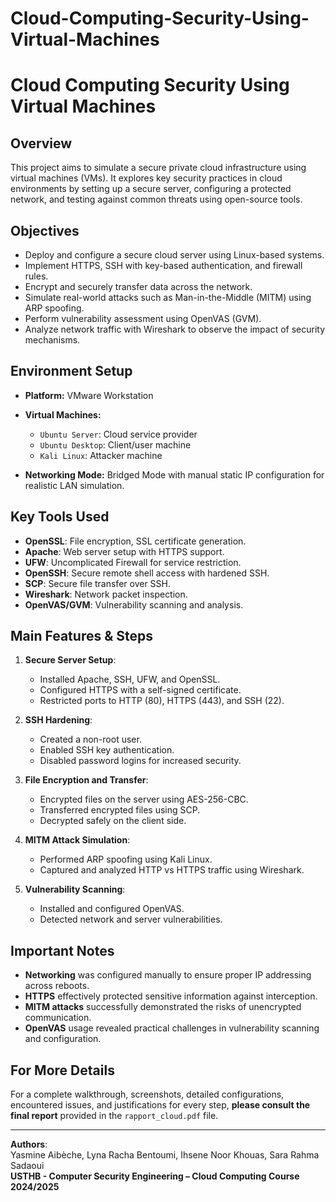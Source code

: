 # Cloud-Computing-Security-Using-Virtual-Machines
# Cloud Computing Security Using Virtual Machines

## Overview

This project aims to simulate a secure private cloud infrastructure using virtual machines (VMs). It explores key security practices in cloud environments by setting up a secure server, configuring a protected network, and testing against common threats using open-source tools.

## Objectives

- Deploy and configure a secure cloud server using Linux-based systems.
- Implement HTTPS, SSH with key-based authentication, and firewall rules.
- Encrypt and securely transfer data across the network.
- Simulate real-world attacks such as Man-in-the-Middle (MITM) using ARP spoofing.
- Perform vulnerability assessment using OpenVAS (GVM).
- Analyze network traffic with Wireshark to observe the impact of security mechanisms.

## Environment Setup

- **Platform:** VMware Workstation
- **Virtual Machines:**
  - `Ubuntu Server`: Cloud service provider
  - `Ubuntu Desktop`: Client/user machine
  - `Kali Linux`: Attacker machine

- **Networking Mode:** Bridged Mode with manual static IP configuration for realistic LAN simulation.

## Key Tools Used

- **OpenSSL**: File encryption, SSL certificate generation.
- **Apache**: Web server setup with HTTPS support.
- **UFW**: Uncomplicated Firewall for service restriction.
- **OpenSSH**: Secure remote shell access with hardened SSH.
- **SCP**: Secure file transfer over SSH.
- **Wireshark**: Network packet inspection.
- **OpenVAS/GVM**: Vulnerability scanning and analysis.

## Main Features & Steps

1. **Secure Server Setup**:
   - Installed Apache, SSH, UFW, and OpenSSL.
   - Configured HTTPS with a self-signed certificate.
   - Restricted ports to HTTP (80), HTTPS (443), and SSH (22).

2. **SSH Hardening**:
   - Created a non-root user.
   - Enabled SSH key authentication.
   - Disabled password logins for increased security.

3. **File Encryption and Transfer**:
   - Encrypted files on the server using AES-256-CBC.
   - Transferred encrypted files using SCP.
   - Decrypted safely on the client side.

4. **MITM Attack Simulation**:
   - Performed ARP spoofing using Kali Linux.
   - Captured and analyzed HTTP vs HTTPS traffic using Wireshark.

5. **Vulnerability Scanning**:
   - Installed and configured OpenVAS.
   - Detected network and server vulnerabilities.

## Important Notes

- **Networking** was configured manually to ensure proper IP addressing across reboots.
- **HTTPS** effectively protected sensitive information against interception.
- **MITM attacks** successfully demonstrated the risks of unencrypted communication.
- **OpenVAS** usage revealed practical challenges in vulnerability scanning and configuration.

## For More Details

For a complete walkthrough, screenshots, detailed configurations, encountered issues, and justifications for every step, **please consult the final report** provided in the `rapport_cloud.pdf` file.

---

**Authors**:  
Yasmine Aibèche, Lyna Racha Bentoumi, Ihsene Noor Khouas, Sara Rahma Sadaoui  
**USTHB - Computer Security Engineering – Cloud Computing Course 2024/2025**

